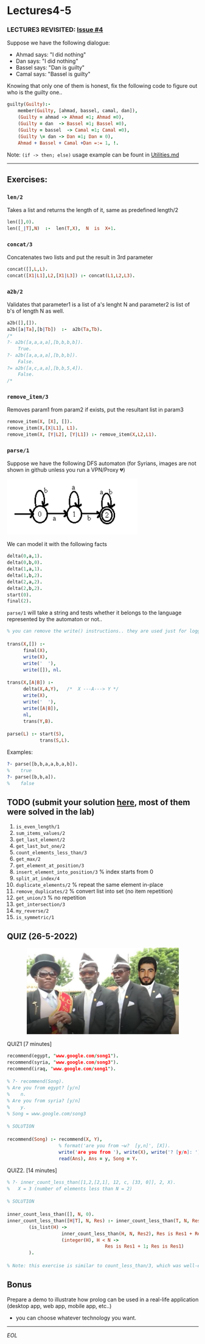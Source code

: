 # Lectures4-5

### LECTURE3 REVISITED: [Issue #4](/../../issues/4)

Suppose we have the following dialogue:

* Ahmad says: "I did nothing"
* Dan says: "I did nothing"
* Bassel says: "Dan is guilty"
* Camal says: "Bassel is guilty"

Knowing that only one of them is honest, fix the following code to figure out who is the guilty one..

```prolog
guilty(Guilty):-
    member(Guilty, [ahmad, bassel, camal, dan]),
    (Guilty = ahmad -> Ahmad =1; Ahmad =0),
    (Guilty = dan  -> Bassel =1; Bassel =0),
    (Guilty = bassel  -> Camal =1; Camal =0),
    (Guilty \= dan -> Dan =1; Dan = 0),
    Ahmad + Bassel + Camal +Dan =:= 1, !.
```

Note: `(if -> then; else)` usage example can be fount in [Utilities.md](/Utilities.md)

---

## Exercises:

### **`len/2`**

Takes a list and returns the length of it, same as predefined length/2

```prolog
len([],0).
len([_|T],N)  :-  len(T,X),  N  is  X+1.
```

### **`concat/3`**

Concatenates two lists and put the result in 3rd parameter

```prolog
concat([],L,L).
concat([X1|L1],L2,[X1|L3]) :- concat(L1,L2,L3).
```

### **`a2b/2`**

Validates that parameter1 is a list of a's lenght N and parameter2 is list of b's of length N as well.

```prolog
a2b([],[]).
a2b([a|Ta],[b|Tb])  :-  a2b(Ta,Tb).
/*
?- a2b([a,a,a,a],[b,b,b,b]).
    True.
?- a2b([a,a,a,a],[b,b,b]).
    False.
?= a2b([a,c,a,a],[b,b,5,4]).
    False.
/*
```

### **`remove_item/3`**

Removes param1 from param2 if exists, put the resultant list in param3

```prolog
remove_item(X, [X], []).
remove_item(X,[X|L1], L1).
remove_item(X, [Y|L2], [Y|L1]) :- remove_item(X,L2,L1).
```

### **`parse/1`**

Suppose we have the following DFS automaton (for Syrians, images are not shown in github unless you run a VPN/Proxy 💔)

![automaton](/res/automaton.png)

We can model it with the following facts

```prolog
delta(0,a,1).
delta(0,b,0).
delta(1,a,1).
delta(1,b,2).
delta(2,a,2).
delta(2,b,2).
start(0).
final(2).
```

`parse/1` will take a string and tests whether it belongs to the language represented by the automaton or not..

```prolog
% you can remove the write() instructions.. they are used just for logging..

trans(X,[]) :-
      final(X),
      write(X),
      write('  '),
      write([]), nl.

trans(X,[A|B]) :-
      delta(X,A,Y),   /*  X ---A---> Y */
      write(X),
      write('  '),
      write([A|B]),
      nl,
      trans(Y,B).

parse(L) :- start(S),
            trans(S,L).
```

Examples:

```prolog
?- parse([b,b,a,a,b,a,b]).
%    true
?- parse([b,b,a]).
%    false
```

## TODO (submit your solution [**here**](/../../issues/6), most of them were solved in the lab)

01. `is_even_length/1`
02. `sum_items_values/2`
03. `get_last_element/2`
04. `get_last_but_one/2`
05. `count_elements_less_than/3`
06. `get_max/2`
07. `get_element_at_position/3`
08. `insert_element_into_position/3` % index starts from 0
09. `split_at_index/4`
10. `duplicate_elements/2` % repeat the same element in-place
11. `remove_duplicates/2` % convert list into set (no item repetition)
12. `get_union/3` % no repetition
13. `get_intersection/3`
14. `my_reverse/2`
15. `is_symmetric/1`

## QUIZ (26-5-2022)

<p align="center">

<img src="res/me-with-coffin-dancers.PNG" alt="drawing" width="400"/>

</p>

QUIZ1 [7 minutes]

```prolog
recommend(egypt, "www.google.com/song1").
recommend(syria, "www.google.com/song3").
recommend(iraq, "www.google.com/song1").

% ?- recommend(Song).
% Are you from egypt? [y/n]
%    n.
% Are you from syria? [y/n]
%    y.
% Song = www.google.com/song3

% SOLUTION

recommend(Song) :- recommend(X, Y), 
                   % format('are you from ~w?  [y,n]', [X]).
				   write('are you from '), write(X), write('? [y/n]: '), 
				   read(Ans), Ans = y, Song = Y.

```

QUIZ2. [14 minutes]

```prolog
% ?- inner_count_less_than([1,2,[2,1], 12, c, [33, 0]], 2, X).
% 	X = 3 (number of elements less than N = 2)

% SOLUTION

inner_count_less_than([], N, 0).
inner_count_less_than([H|T], N, Res) :- inner_count_less_than(T, N, Res1), 
        (is_list(H) -> 
                    inner_count_less_than(H, N, Res2), Res is Res1 + Res2;
                    (integer(H), H < N -> 
                                    Res is Res1 + 1; Res is Res1)
		).

% Note: this exercise is similar to count_less_than/3, which was well-explained in the class.
```

</p>

## Bonus

Prepare a demo to illustrate how prolog can be used in a real-life application (desktop app, web app, mobile app, etc..)

* you can choose whatever technology you want.

______________
*EOL*
